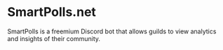 # SmartPolls.net

SmartPolls is a freemium Discord bot that allows guilds to view analytics and insights of their community.
